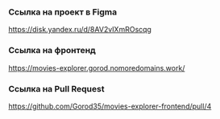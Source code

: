 ### Ссылка на проект в Figma

https://disk.yandex.ru/d/8AV2vIXmROscqg

### Ссылка на фронтенд
https://movies-explorer.gorod.nomoredomains.work/

### Ссылка на Pull Request
https://github.com/Gorod35/movies-explorer-frontend/pull/4